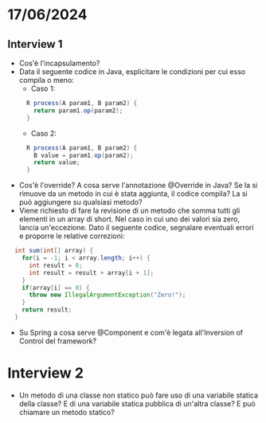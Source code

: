 # 17/06/2024
## Interview 1
- Cos'è l'incapsulamento?
- Data il seguente codice in Java, esplicitare le condizioni per cui esso compila o meno:
  - Caso 1:
  ```java
    R process(A param1, B param2) {
      return param1.op(param2);
    }
  ```
  - Caso 2:
  ```java
    R process(A param1, B param2) {
      B value = param1.op(param2);
      return value;
    }
  ```
- Cos'è l'override? A cosa serve l'annotazione @Override in Java? Se la si rimuove da un metodo in cui è stata aggiunta, il codice compila? La si può aggiungere su qualsiasi metodo?
- Viene richiesto di fare la revisione di un metodo che somma tutti gli elementi in un array di short. Nel caso in cui uno dei valori sia zero, lancia un'eccezione. Dato il seguente codice, segnalare eventuali errori e proporre le relative correzioni:
```java
  int sum(int[] array) {
    for(i = -1; i < array.length; i++) {
      int result = 0;
      int result = result + array[i + 1];
    }
    if(array[i] == 0) {
      throw new IllegalArgumentException("Zero!");
    }
    return result;
  }
```
- Su Spring a cosa serve @Component e com'è legata all'Inversion of Control del framework?

# Interview 2
- Un metodo di una classe non statico può fare uso di una variabile statica della classe? E di una variabile statica pubblica di un'altra classe? E può chiamare un metodo statico?
